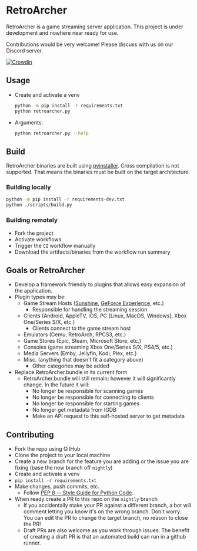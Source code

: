 # RetroArcher
RetroArcher is a game streaming server application. This project is under development and nowhere near ready for use.

Contributions would be very welcome! Please discuss with us on our Discord server.

[![Crowdin](https://badges.crowdin.net/retroarcher/localized.svg)](https://crowdin.com/project/retroarcher)

## Usage
 - Create and activate a venv
     ```bash
     python -m pip install -r requirements.txt
     python retroarcher.py
     ```
 - Arguments:
     ```bash
     python retroarcher.py --help
     ``` 

## Build
RetroArcher binaries are built using [pyinstaller](https://pypi.org/project/pyinstaller/). Cross compilation is not
supported. That means the binaries must be built on the target architecture.

### Building locally
```bash
python -m pip install -r requirements-dev.txt
python ./scripts/build.py
```

### Building remotely
- Fork the project
- Activate workflows
- Trigger the `CI` workflow manually
- Download the artifacts/binaries from the workflow run summary

## Goals or RetroArcher
 - Develop a framework friendly to plugins that allows easy expansion of the application.
 - Plugin types may be:
   - Game Stream Hosts ([Sunshine](https://sunshinestream.github.io/),
     [GeForce Experience](https://www.nvidia.com/en-us/support/gamestream/), etc.)
     - Responsible for handling the streaming session 
   - Clients (Android, AppleTV, iOS, PC [Linux, MacOS, Windows], Xbox One/Series S/X, etc.)
     - Clients connect to the game stream host 
   - Emulators (Cemu, RetroArch, RPCS3, etc.)
   - Game Stores (Epic, Steam, Microsoft Store, etc.)
   - Consoles (game streaming Xbox One/Series S/X, PS4/5, etc.)
   - Media Servers (Emby, Jellyfin, Kodi, Plex, etc.)
   - Misc. (anything that doesn't fit a category above)
     - Other categories may be added
 - Replace RetroArcher.bundle in its current form
   - RetroArcher.bundle will still remain; however it will significantly change. In the future it will:
     - No longer be responsible for scanning games
     - No longer be responsible for connecting to clients
     - No longer be responsible for starting games
     - No longer get metadata from IGDB
     - Make an API request to this self-hosted server to get metadata

## Contributing
 - Fork the repo using GitHub
 - Clone the project to your local machine
 - Create a new branch for the feature you are adding or the issue you are fixing (base the new branch off `nightly`)
 - Create and activate a venv
 - `pip install -r requirements.txt`
 - Make changes, push commits, etc.
   - Follow [PEP 8 -- Style Guide for Python Code](https://www.python.org/dev/peps/pep-0008/).
 - When ready create a PR to this repo on the `nightly` branch
   - If you accidentally make your PR against a different branch, a bot will comment letting you know it's on the wrong 
     branch. Don't worry. You can edit the PR to change the target branch, no reason to close the PR!
   - Draft PRs are also welcome as you work through issues. The benefit of creating a draft PR is that an automated
     build can run in a github runner.
